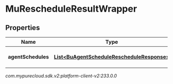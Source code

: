 # MuRescheduleResultWrapper


## Properties

| Name | Type | Description | Notes |
| ------------ | ------------- | ------------- | ------------- |
| **agentSchedules** | [**List&lt;BuAgentScheduleRescheduleResponse&gt;**](BuAgentScheduleRescheduleResponse) | The list of agent schedules |  [optional] |




_com.mypurecloud.sdk.v2:platform-client-v2:233.0.0_

